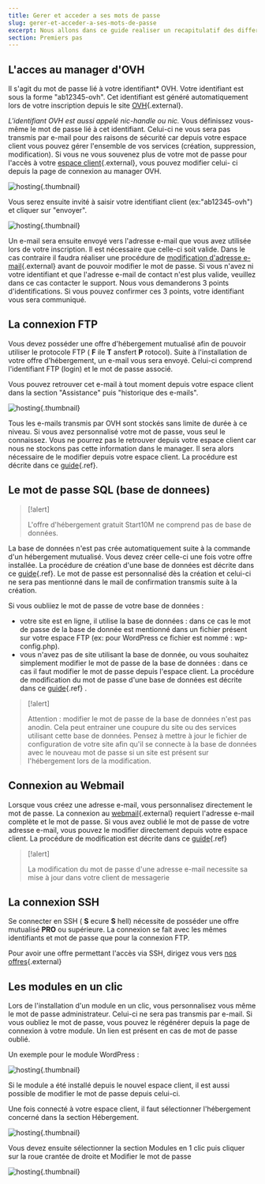 ```yaml
---
title: Gerer et acceder a ses mots de passe
slug: gerer-et-acceder-a-ses-mots-de-passe
excerpt: Nous allons dans ce guide realiser un recapitulatif des differents mots de passe ainsi que la maniere de les modifier.
section: Premiers pas
---
```



## L'acces au manager d'OVH
Il s'agit du mot de passe lié à votre identifiant* OVH. Votre identifiant est sous la forme "ab12345-ovh". Cet identifiant est généré automatiquement lors de votre inscription depuis le site [OVH](http://www.ovh.com){.external}.

*L'identifiant OVH est aussi appelé nic-handle ou nic.* Vous définissez vous-même le mot de passe lié à cet identifiant. Celui-ci ne vous sera pas transmis par e-mail pour des raisons de sécurité car depuis votre espace client vous pouvez gérer l'ensemble de vos services (création, suppression, modification). Si vous ne vous souvenez plus de votre mot de passe pour l'accès à votre [espace client](http://www.ovh.com/manager/web){.external}, vous pouvez modifier celui- ci depuis la page de connexion au manager OVH.


![hosting](images/2847.png){.thumbnail}

Vous serez ensuite invité à saisir votre identifiant client (ex:"ab12345-ovh") et cliquer sur "envoyer".


![hosting](images/2848.png){.thumbnail}

Un e-mail sera ensuite envoyé vers l'adresse e-mail que vous avez utilisée lors de votre inscription. Il est nécessaire que celle-ci soit valide. Dans le cas contraire il faudra réaliser une procédure de [modification d'adresse
e-mail](https://www.ovh.com/fr/cgi-bin/fr/procedure/procedureChangeEmail.cgi){.external} avant de pouvoir modifier le mot de passe. Si vous n'avez ni votre identifiant et que l'adresse e-mail de contact n'est plus valide, veuillez dans ce cas contacter le support. Nous vous demanderons 3 points d'identifications. Si vous pouvez confirmer ces 3 points, votre identifiant vous sera communiqué.


## La connexion FTP
Vous devez posséder une offre d'hébergement mutualisé afin de pouvoir utiliser le protocole FTP ( **F** ile  **T** ansfert  **P** rotocol). Suite à l'installation de votre offre d'hébergement, un e-mail vous sera envoyé. Celui-ci comprend l'identifiant FTP (login) et le mot de passe associé.

Vous pouvez retrouver cet e-mail à tout moment depuis votre espace client dans la section "Assistance" puis "historique des e-mails".


![hosting](images/2849.png){.thumbnail}

Tous les e-mails transmis par OVH sont stockés sans limite de durée à ce niveau. Si vous avez personnalisé votre mot de passe, vous seul le connaissez. Vous ne pourrez pas le retrouver depuis votre espace client car nous ne stockons pas cette information dans le manager. Il sera alors nécessaire de le modifier depuis votre espace client. La procédure est décrite dans ce [guide](https://docs.ovh.com/fr/hosting/modifier-mot-de-passe-utilisateur-ftp/){.ref}.


## Le mot de passe SQL (base de donnees)


> [!alert]
>
> L'offre d'hébergement gratuit Start10M ne comprend pas de base de données.
> 

La base de données n'est pas crée automatiquement suite à la commande d'un hébergement mutualisé. Vous devez créer celle-ci une fois votre offre installée. La procédure de création d'une base de données est décrite dans ce [guide](https://docs.ovh.com/fr/hosting/creer-base-de-donnees/){.ref}. Le mot de passe est personnalisé dès la création et celui-ci ne sera pas mentionné dans le mail de confirmation transmis suite à la création.

Si vous oubliiez le mot de passe de votre base de données :

- votre site est en ligne, il utilise la base de données : dans ce cas le mot de passe de la base de donnée est mentionné dans un fichier présent sur votre espace FTP (ex: pour WordPress ce fichier est nommé : wp-config.php).
- vous n'avez pas de site utilisant la base de donnée, ou vous souhaitez simplement modifier le mot de passe de la base de données : dans ce cas il faut modifier le mot de passe depuis l'espace client. La procédure de modification du mot de passe d'une base de données est décrite dans ce [guide](https://docs.ovh.com/fr/hosting/modifier-mot-de-passe-base-de-donnees/){.ref} .



> [!alert]
>
> Attention : modifier le mot de passe de la base de données n'est pas anodin.
> Cela peut entrainer une coupure du site ou des services utilisant cette base de
> données.
> Pensez à mettre à jour le fichier de configuration de votre site afin qu'il se
> connecte à la base de données avec le nouveau mot de passe si un site est
> présent sur l'hébergement lors de la modification.
> 


## Connexion au Webmail
Lorsque vous créez une adresse e-mail, vous personnalisez directement le mot de passe. La connexion au [webmail](https://www.ovh.com/fr/mail/){.external} requiert l'adresse e-mail complète et le mot de passe. Si vous avez oublié le mot de passe de votre adresse e-mail, vous pouvez le modifier directement depuis votre espace client. La procédure de modification est décrite dans ce [guide](https://docs.ovh.com/fr/emails/modifier-mot-de-passe-adresse-email/){.ref}



> [!alert]
>
> La modification du mot de passe d'une adresse e-mail necessite sa mise à jour
> dans votre client de messagerie
> 


## La connexion SSH
Se connecter en SSH ( **S** ecure  **S** hell) nécessite de posséder une offre mutualisé  **PRO**  ou supérieure. La connexion se fait avec les mêmes identifiants et mot de passe que pour la connexion FTP.

Pour avoir une offre permettant l'accès via SSH, dirigez vous vers [nos offres](https://www.ovh.com/fr/hebergement-web){.external}


## Les modules en un clic
Lors de l'installation d'un module en un clic, vous personnalisez vous même le mot de passe administrateur. Celui-ci ne sera pas transmis par e-mail. Si vous oubliez le mot de passe, vous pouvez le régénérer depuis la page de connexion à votre module. Un lien est présent en cas de mot de passe oublié.

Un exemple pour le module WordPress :


![hosting](images/2851.png){.thumbnail}

Si le module a été installé depuis le nouvel espace client, il est aussi possible de modifier le mot de passe depuis celui-ci.

Une fois connecté à votre espace client, il faut sélectionner l'hébergement concerné dans la section Hébergement.


![hosting](images/2855.png){.thumbnail}

Vous devez ensuite sélectionner la section Modules en 1 clic puis cliquer sur la roue crantée de droite et Modifier le mot de passe


![hosting](images/2854.png){.thumbnail}